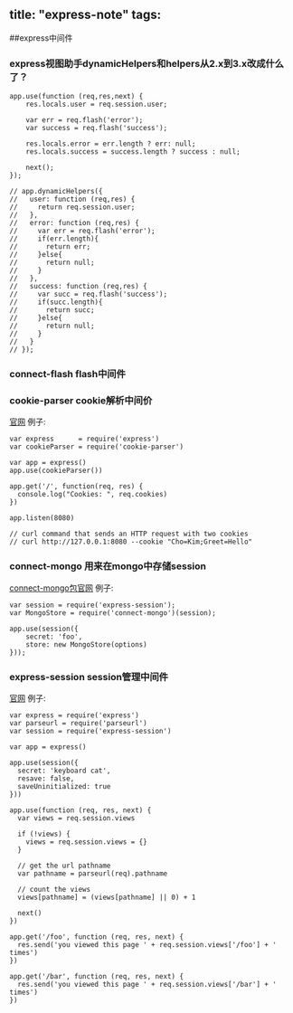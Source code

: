 title: "express-note"
tags:
---

##express中间件

### express视图助手dynamicHelpers和helpers从2.x到3.x改成什么了？
```
app.use(function (req,res,next) {
    res.locals.user = req.session.user;

    var err = req.flash('error');
    var success = req.flash('success');

    res.locals.error = err.length ? err: null;
    res.locals.success = success.length ? success : null;

    next();
});

// app.dynamicHelpers({
//   user: function (req,res) {
//     return req.session.user;
//   },
//   error: function (req,res) {
//     var err = req.flash('error');
//     if(err.length){
//       return err;
//     }else{
//       return null;
//     }
//   },
//   success: function (req,res) {
//     var succ = req.flash('success');
//     if(succ.length){
//       return succ;
//     }else{
//       return null;
//     }
//   }
// });
```

### connect-flash flash中间件


### cookie-parser cookie解析中间价
[官网](https://www.npmjs.com/package/cookie-parser)
例子:
```
var express      = require('express')
var cookieParser = require('cookie-parser')

var app = express()
app.use(cookieParser())

app.get('/', function(req, res) {
  console.log("Cookies: ", req.cookies)
})

app.listen(8080)

// curl command that sends an HTTP request with two cookies
// curl http://127.0.0.1:8080 --cookie "Cho=Kim;Greet=Hello"
```

### connect-mongo 用来在mongo中存储session
[connect-mongo包官网](https://www.npmjs.com/package/connect-mongo)
例子:
```
var session = require('express-session');
var MongoStore = require('connect-mongo')(session);

app.use(session({
    secret: 'foo',
    store: new MongoStore(options)
}));
```

### express-session session管理中间件
[官网](https://github.com/expressjs/session)
例子:
```
var express = require('express')
var parseurl = require('parseurl')
var session = require('express-session')

var app = express()

app.use(session({
  secret: 'keyboard cat',
  resave: false,
  saveUninitialized: true
}))

app.use(function (req, res, next) {
  var views = req.session.views

  if (!views) {
    views = req.session.views = {}
  }

  // get the url pathname
  var pathname = parseurl(req).pathname

  // count the views
  views[pathname] = (views[pathname] || 0) + 1

  next()
})

app.get('/foo', function (req, res, next) {
  res.send('you viewed this page ' + req.session.views['/foo'] + ' times')
})

app.get('/bar', function (req, res, next) {
  res.send('you viewed this page ' + req.session.views['/bar'] + ' times')
})
```

